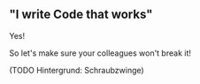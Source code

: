## "I write Code that works"

Yes!

So let's make sure your colleagues won't break it!


(TODO Hintergrund: Schraubzwinge)